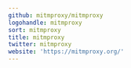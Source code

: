```yaml
---
github: mitmproxy/mitmproxy
logohandle: mitmproxy
sort: mitmproxy
title: mitmproxy
twitter: mitmproxy
website: 'https://mitmproxy.org/'
---
```


